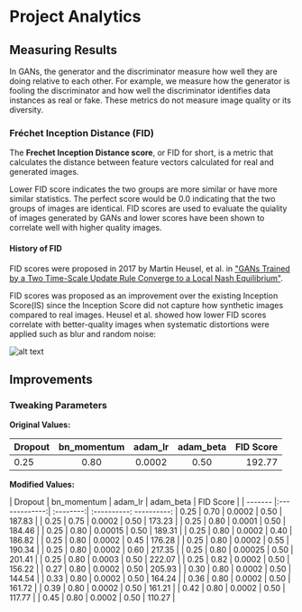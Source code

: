 # Project Analytics

## Measuring Results
In GANs, the generator and the discriminator measure how well they are doing relative to each other. For example, we measure how the generator is fooling the discriminator and how well the discriminator identifies data instances as real or fake. These metrics do not measure image quality or its diversity.

### Fréchet Inception Distance (FID)
The **Frechet Inception Distance score**, or FID for short, is a metric that calculates the distance between feature vectors calculated for real and generated images.

Lower FID score indicates the two groups are more similar or have more similar statistics. The perfect score would be 0.0 indicating that the two groups of images are identical. FID scores are used to evaluate the quiality of images generated by GANs and lower scores have been shown to correlate well with higher quality images.

#### History of FID
FID scores were proposed in 2017 by Martin Heusel, et al. in ["GANs Trained by a Two Time-Scale Update Rule Converge to a Local Nash Equilibrium"](https://arxiv.org/abs/1706.08500 "GANs Trained by a Two Time-Scale Update Rule Converge to a Local Nash Equilibrium").

FID scores was proposed as an improvement over the existing Inception Score(IS) since the Inception Score did not capture how synthetic images compared to real images. Heusel et al. showed how lower FID scores correlate with better-quality images when systematic distortions were applied such as blur and random noise:

![alt text](https://github.com/pejner/keras-gan/blob/master/images/fid_score_example.png "FID overview")

## Improvements

### Tweaking Parameters

**Original Values:**

| Dropout | bn_momentum   | adam_lr  | adam_beta  | FID Score |
| ------- |:-------------:| :-------:| :---------:| ----------:
| 0.25    | 0.80          | 0.0002   | 0.50       | 192.77    |

**Modified Values:**

| Dropout | bn_momentum   | adam_lr   | adam_beta  | FID Score |
| ------- |:-------------:| :--------:| :----------: ----------:
| 0.25    | 0.70          | 0.0002    | 0.50       | 187.83    |
| 0.25    | 0.75          | 0.0002    | 0.50       | 173.23    |
| 0.25    | 0.80          | 0.0001    | 0.50       | 184.46    |
| 0.25    | 0.80          | 0.00015   | 0.50       | 189.31    |
| 0.25    | 0.80          | 0.0002    | 0.40       | 186.82    |
| 0.25    | 0.80          | 0.0002    | 0.45       | 176.28    |
| 0.25    | 0.80          | 0.0002    | 0.55       | 190.34    |
| 0.25    | 0.80          | 0.0002    | 0.60       | 217.35    |
| 0.25    | 0.80          | 0.00025   | 0.50       | 201.41    |
| 0.25    | 0.80          | 0.0003    | 0.50       | 222.07    |
| 0.25    | 0.82          | 0.0002    | 0.50       | 156.22    |
| 0.27    | 0.80          | 0.0002    | 0.50       | 205.93    |
| 0.30    | 0.80          | 0.0002    | 0.50       | 144.54    |
| 0.33    | 0.80          | 0.0002    | 0.50       | 164.24    |
| 0.36    | 0.80          | 0.0002    | 0.50       | 161.72    |
| 0.39    | 0.80          | 0.0002    | 0.50       | 161.21    |
| 0.42    | 0.80          | 0.0002    | 0.50       | 117.77    |
| 0.45    | 0.80          | 0.0002    | 0.50       | 110.27    |








